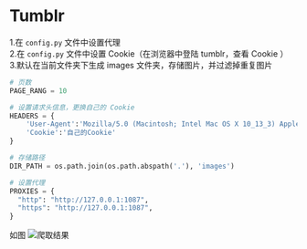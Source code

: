 # Tumblr

1.在 `config.py` 文件中设置代理  
2.在 `config.py` 文件中设置 Cookie（在浏览器中登陆 tumblr，查看 Cookie ）     
3.默认在当前文件夹下生成 images 文件夹，存储图片，并过滤掉重复图片

```Python
# 页数
PAGE_RANG = 10

# 设置请求头信息，更换自己的 Cookie
HEADERS = {
    'User-Agent':'Mozilla/5.0 (Macintosh; Intel Mac OS X 10_13_3) AppleWebKit/537.36 (KHTML, like Gecko) Chrome/65.0.3325.162 Safari/537.36',
    'Cookie':'自己的Cookie'
}

# 存储路径
DIR_PATH = os.path.join(os.path.abspath('.'), 'images')

# 设置代理
PROXIES = {
  "http": "http://127.0.0.1:1087",
  "https": "http://127.0.0.1:1087",
}
```

如图
![爬取结果](https://github.com/yichahucha/tumblr_spider/blob/master/WX20181214-132916@2x.png?raw=true)

